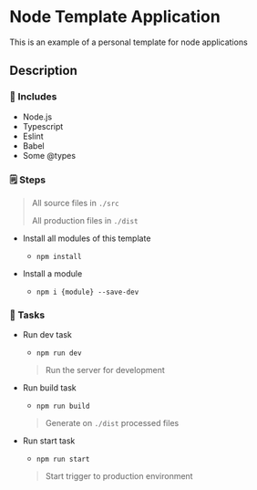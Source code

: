 # Node Template Application

This is an example of a personal template for node applications

## Description

### 📔 Includes

- Node.js
- Typescript
- Eslint
- Babel
- Some @types

### 🗒️ Steps

> All source files in `./src`
>
> All production files in `./dist`

- Install all modules of this template
  - `npm install`

- Install a module
  - `npm i {module} --save-dev`

### 📝 Tasks

- Run dev task
  - `npm run dev`
  > Run the server for development

- Run build task
  - `npm run build`
  > Generate on `./dist` processed files

- Run start task
  - `npm run start`
  > Start trigger to production environment
